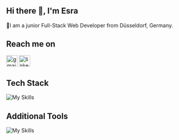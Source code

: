 ## Hi there 👋, I'm Esra
🌱I am a junior Full-Stack Web Developer from Düsseldorf, Germany.

 ## Reach me on 
[<img src='[https://cdn.jsdelivr.net/npm/simple-icons@3.0.1/icons/gmail.svg]' alt='gmail' height='30'>](mailto:esrapinarkaya@gmail.com)
[<img src='https://cdn.jsdelivr.net/npm/simple-icons@3.0.1/icons/linkedin.svg' alt='linkedin' height='30'>](https://www.linkedin.com/in/www.linkedin.com/in/esra-pinar-berkus/)  

## Tech Stack
![My Skills](https://skillicons.dev/icons?i=js,html,css,react,bootstrap,tailwind,nodejs,express,postgresql,sqlite,mongodb)

## Additional Tools
![My Skills](https://skillicons.dev/icons?i=git,github,postman,figma)
